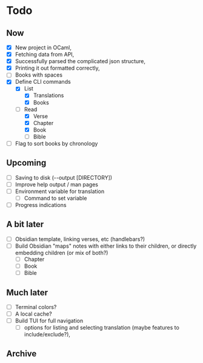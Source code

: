 # Todo

## Now

- [x] New project in OCaml,
- [x] Fetching data from API,
- [x] Successfully parsed the complicated json structure,
- [x] Printing it out formatted correctly,
- [ ] Books with spaces
- [x] Define CLI commands
  - [x] List
    - [x] Translations
    - [x] Books
  - [ ] Read
    - [x] Verse
    - [x] Chapter
    - [x] Book
    - [ ] Bible
- [ ] Flag to sort books by chronology

## Upcoming

- [ ] Saving to disk (--output [DIRECTORY])
- [ ] Improve help output / man pages
- [ ] Environment variable for translation
  - [ ] Command to set variable
- [ ] Progress indications

## A bit later

- [ ] Obsidian template, linking verses, etc (handlebars?)
- [ ] Build Obsidian "maps"
    notes with either links to their children,
    or directly embedding children (or mix of both?)
  - [ ] Chapter
  - [ ] Book
  - [ ] Bible

## Much later

- [ ] Terminal colors?
- [ ] A local cache?
- [ ] Build TUI for full navigation
  - [ ] options for listing and selecting translation (maybe features to include/exclude?),

## Archive
